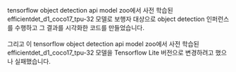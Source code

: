 tensorflow object detection api model zoo에서 사전 학습된 efficientdet_d1_coco17_tpu-32 모델로 보행자 대상으로 object detection 인퍼런스를 수행하고 그 결과를 시각화한 코드를 만들었습니다.
<br><br>
그리고 이 tensorflow object detection api model zoo에서 사전 학습된 efficientdet_d1_coco17_tpu-32 모델을 Tensorflow Lite 버전으로 변경하려고 했으나 실패했습니다.

